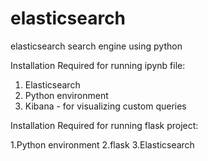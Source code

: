 # elasticsearch
elasticsearch search engine using python

Installation Required for running ipynb file:
1. Elasticsearch
2. Python environment
3. Kibana - for visualizing custom queries

Installation Required for running flask project:

1.Python environment
2.flask
3.Elasticsearch



